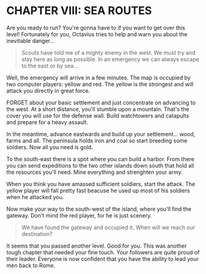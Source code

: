 # CHAPTER VIII: SEA ROUTES

Are you ready to run? You're gonna have to if you want  to  get  over  this
level!  Fortunately for you,  Octavius tries to help and warn you about the
inevitable danger...


> Scouts have told me of a mighty enemy in the west. We must try and stay
> here as long as possible. In an emergency we can always escape  to  the
> east or by sea...


Well,  the emergency will arrive in a few minutes.  The  map is occupied by
two computer players: yellow and red.  The yellow is the strongest and will
attack you directly in great force.

FORGET about your basic settlement and just concentrate on advancing to the
west. At a short distance, you'll stumble upon a mountain. That's the cover
you will use for the defense wall.  Build  watchtowers  and  catapults  and
prepare for a heavy assault.

In the meantime, advance eastwards and  build  up  your settlement... wood,
farms and all. The peninsula holds  iron  and  coal  so start breeding some
soldiers. Now all you need is gold.

To the south-east there is a  spot where you can build a harbor. From there
you  can  send  expeditions  to  the two other islands down south that hold
all the resources you'll need. Mine everything and strenghten your army.

When you think you have amassed  sufficient soldiers, start the attack. The
yellow player will fall pretty fast beacuse he used up most of his soldiers
when he attacked you.

Now  make  your  way to the south-west of the island, where you'll find the
gateway. Don't mind the red player, for he is just scenery.


> We have found the gateway and  occupied it.  When  will  we  reach  our
> destination?


It seems that you passed another level.  Good for  you.  This  was  another
tough  chapter  that needed your fine touch. Your followers are quite proud
of  their  leader.  Everyone  is now confident that you have the ability to
lead your men back to Rome.
